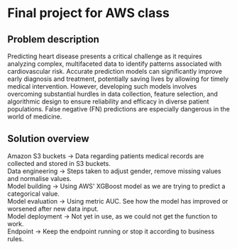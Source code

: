 # Final project for AWS class
## Problem description 
Predicting heart disease presents a critical challenge as it requires analyzing complex, multifaceted data to identify patterns associated with cardiovascular risk. 
Accurate prediction models can significantly improve early diagnosis and treatment, potentially saving lives by allowing for timely medical intervention. 
However, developing such models involves overcoming substantial hurdles in data collection, feature selection, and algorithmic design to ensure reliability and efficacy in diverse patient populations.
False negative (FN) predictions are especially dangerous in the world of medicine. 
## Solution overview
Amazon S3 buckets -> Data regarding patients medical records are collected and stored in S3 buckets. <br>
Data engineering -> Steps taken to adjust gender, remove missing values and normalise values. <br>
Model building -> Using AWS' XGBoost model as we are trying to predict a categorical value. <br>
Model evaluation -> Using metric AUC. See how the model has improved or worsened after new data input. <br>
Model deployment -> Not yet in use, as we could not get the function to work. <br>
Endpoint -> Keep the endpoint running or stop it according to business rules. <br>
